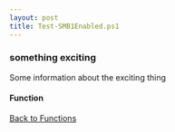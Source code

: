 ```yaml
---
layout: post
title: Test-SMB1Enabled.ps1
---
```


### something exciting

Some information about the exciting thing

#### Function

<script async src="https://gist-it.appspot.com/github.com/BanterBoy/scripts-blog/blob/master/PowerShell/functions/Test-SMB1Enabled.ps1" crossorigin="anonymous"></script>

<a href="/menu/_pages/functions.html">Back to Functions</a>

